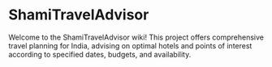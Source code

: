 # ShamiTravelAdvisor
Welcome to the ShamiTravelAdvisor wiki! This project offers comprehensive travel planning for India, advising on optimal hotels and points of interest according to specified dates, budgets, and availability.
